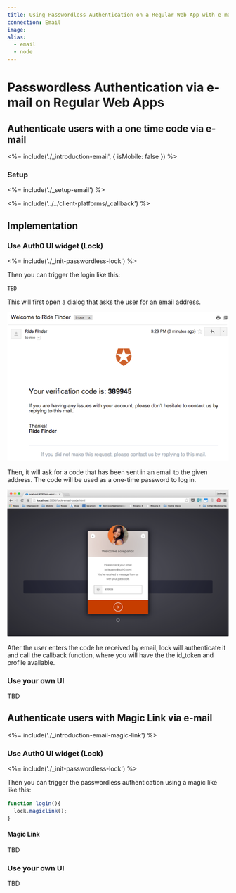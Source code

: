 ```yaml
---
title: Using Passwordless Authentication on a Regular Web App with e-mails
connection: Email
image:
alias:
  - email
  - node
---
```


# Passwordless Authentication via e-mail on Regular Web Apps

## Authenticate users with a one time code via e-mail

<%= include('./_introduction-email', { isMobile: false }) %>

### Setup

<%= include('./_setup-email') %>

<%= include('../../client-platforms/_callback') %>

## Implementation

### Use Auth0 UI widget (Lock)

<%= include('./_init-passwordless-lock') %>

Then you can trigger the login like this:

```js
TBD
```

This will first open a dialog that asks the user for an email address. 

![](/media/articles/connections/passwordless/passwordless-email-receive-code-web.png)

Then, it will ask for a code that has been sent in an email to the given address. The code will be used as a one-time password to log in.

![](/media/articles/connections/passwordless/passwordless-email-enter-code-web.png)

After the user enters the code he received by email, lock will authenticate it and call the callback function, where you will have the the id_token and profile available.

### Use your own UI

TBD

## Authenticate users with Magic Link via e-mail

<%= include('./_introduction-email-magic-link') %>

### Use Auth0 UI widget (Lock)

<%= include('./_init-passwordless-lock') %>

Then you can trigger the passwordless authentication using a magic like like this:

```js
function login(){
  lock.magiclink();
}
```
#### Magic Link

TBD

### Use your own UI

TBD